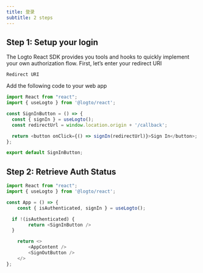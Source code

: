 ```yaml
---
title: 登录
subtitle: 2 steps
---
```

## Step 1: Setup your login

The Logto React SDK provides you tools and hooks to quickly implement your own authorization flow.  First, let’s enter your redirect URI

```redirectUris
Redirect URI
```

Add the following code to your web app

```typescript
import React from "react";
import { useLogto } from '@logto/react';

const SignInButton = () => {
  const { signIn } = useLogto();
  const redirectUrl = window.location.origin + '/callback';

  return <button onClick={() => signIn(redirectUrl)}>Sign In</button>;
};

export default SignInButton;
```

## Step 2: Retrieve Auth Status

```typescript
import React from "react";
import { useLogto } from '@logto/react';

const App = () => {
	const { isAuthenticated, signIn } = useLogto();

  if !(isAuthenticated) {
		return <SignInButton />
  }

	return <>
		<AppContent />
		<SignOutButton />
	</>
};
```